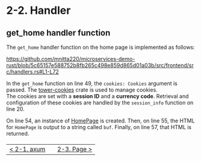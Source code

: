 # 2-2. Handler

## get_home handler function

The `get_home` handler function on the home page is implemented as follows:

https://github.com/mnitta220/microservices-demo-rust/blob/5c65157e588752b8fb265c498e859d865d01a03b/src/frontend/src/handlers.rs#L1-L72

In the `get_home` function on line 49, the `cookies: Cookies` argument is passed. The [tower-cookies](https://crates.io/crates/tower-cookies) crate is used to manage cookies.  
The cookies are set with a **session ID** and a **currency code**. Retrieval and configuration of these cookies are handled by the `session_info` function on line 20.

On line 54, an instance of [HomePage](/src/frontend/src/pages/home_page.rs) is created. Then, on line 55, the HTML for `HomePage` is output to a string called `buf`. Finally, on line 57, that HTML is returned.

<table style="width: 90%; margin-top: 20px;">
<tr>
<td style="text-align: left"><a href="./2-1.axum.md">&lt;&nbsp;2-1. axum</a></td>
<td></td>
<td style="text-align: right"><a href="./2-3.page.md">2-3. Page&nbsp;&gt;</a></td>
</tr>
</table>
